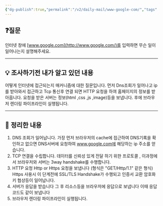 ```yaml
---
{"dg-publish":true,"permalink":"/v2/daily-mail/www-google-com/","tags":["매일메일","Frontend"]}
---
```


## ❓질문

인터넷 창에 [www.google.com](http://www.google.com/)를 입력하면 무슨 일이 일어나는지 설명해주세요.

---
## 💡 조사하기전 내가 알고 있던 내용

어떻게 인터넷에 접근되는지 매커니즘에 대한 질문입니다.
먼저 Dns조회가 일어나고 ip를 받아와서 접근하고 Tcp 통신후 연결 되면 HTTP 요청을 하여 홈페이지의 정보를 받아옵니다. 요청을 받은 서버는 정보(html ,css ,js ,image)등을 보냅니다.
후에 브라우저 렌더링 파이프라인이 실행됩니다.

---
## 🏫 정리한 내용

1. DNS 조회가 일어납니다. 가장 먼저 브라우저의 cache에 접근하여 DNS기록을 확인하고 없으면 DNS서버에 요청하여 www.google.com에 해당하는 ip 주소를 얻습니다.
2. TCP 연결을 수립합니다. 데이터를 신뢰성 있게 전달 하기 위한 프로토콜 , 이과정에서 브라우저와 서버는 3way handshake를 수행합니다.
3. HTTP 요청 Http or Https 요청을 보냅니다 (형식은 "GET/Http/1.1" 같은 형식) Https 사용시 이 단계전에 SSL/TLS Handshake가 수행되고 인증서 교환 암호화키 협상등이 일어납니다.
4. 서버가 응답을 받습니다 그 후 리소스등을 브라우저에 응답으로 보냅니다 이때 응답 코드도 같이 보냅니다
5. 브라우저 렌더링 파이프라인이 실행됩니다.
